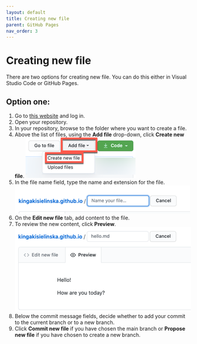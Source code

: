 ```yaml
---
layout: default
title: Creating new file
parent: GitHub Pages
nav_order: 3
---
```

 
# Creating new file  

There are two options for creating new file. You can do this either in Visual Studio Code or GitHub Pages.  

## Option one:


1. Go to [this website](https://github.com//) and log in.
2. Open your repository.
3. In your repository, browse to the folder where you want to create a file.
4. Above the list of files, using the **Add file** drop-down, click **Create new file**.
     ![create](/assets/images/createfile.png)   
5. In the file name field, type the name and extension for the file.
     ![namefield](/assets/images/namefile.png)   
6. On the **Edit new file** tab, add content to the file.
7. To review the new content, click **Preview**.
     ![preview](/assets/images/preview.png)   
8. Below the commit message fields, decide whether to add your commit to the current branch or to a new branch. 
9. Click **Commit new file** if you have chosen the main branch or **Propose new file** if you have chosen to create a new branch.